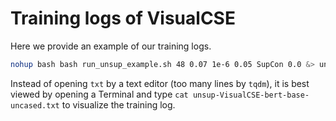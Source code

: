 # Training logs of VisualCSE

Here we provide an example of our training logs.
```bash
nohup bash bash run_unsup_example.sh 48 0.07 1e-6 0.05 SupCon 0.0 &> unsup-VisualCSE-bert-base-uncased.txt &
```

Instead of opening `txt` by a text editor (too many lines by `tqdm`), it is best viewed by opening a Terminal and type `cat unsup-VisualCSE-bert-base-uncased.txt` to visualize the training log.
